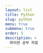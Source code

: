 ```yaml
---
layout: list
title: Python
slug: python
menu: true
submenu: true
order: 5
description: >
  파이썬 공부 자료
---
```

